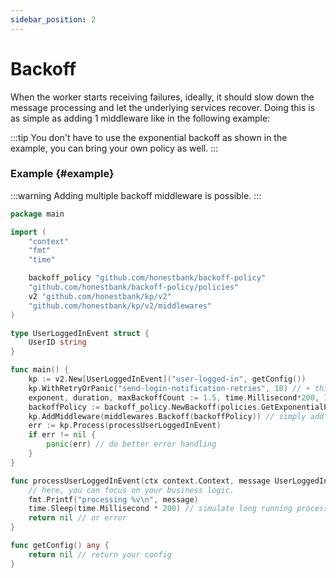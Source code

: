 ```yaml
---
sidebar_position: 2
---
```

# Backoff
When the worker starts receiving failures, ideally, it should slow down the message processing and let the underlying services recover. Doing this is as simple as adding 1 middleware like in the following example:

:::tip
You don't have to use the exponential backoff as shown in the example, you can bring your own policy as well.
:::

### Example {#example}

:::warning
Adding multiple backoff middleware is possible.
:::

```go
package main

import (
	"context"
	"fmt"
	"time"

	backoff_policy "github.com/honestbank/backoff-policy"
	"github.com/honestbank/backoff-policy/policies"
	v2 "github.com/honestbank/kp/v2"
	"github.com/honestbank/kp/v2/middlewares"
)

type UserLoggedInEvent struct {
	UserID string
}

func main() {
	kp := v2.New[UserLoggedInEvent]("user-logged-in", getConfig())
	kp.WithRetryOrPanic("send-login-notification-retries", 10) // + this line adds 10 retries
	exponent, duration, maxBackoffCount := 1.5, time.Millisecond*200, 10
	backoffPolicy := backoff_policy.NewBackoff(policies.GetExponentialPolicy(exponent, duration, maxBackoffCount))
	kp.AddMiddleware(middlewares.Backoff(backoffPolicy)) // simply add a backoff middleware to back off.
	err := kp.Process(processUserLoggedInEvent)
	if err != nil {
		panic(err) // do better error handling
	}
}

func processUserLoggedInEvent(ctx context.Context, message UserLoggedInEvent) error {
	// here, you can focus on your business logic.
	fmt.Printf("processing %v\n", message)
	time.Sleep(time.Millisecond * 200) // simulate long running process
	return nil // or error
}

func getConfig() any {
	return nil // return your config
}
```
